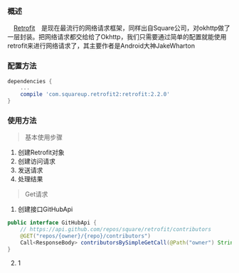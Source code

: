 ### 概述
　[Retrofit][1]　是现在最流行的网络请求框架，同样出自Square公司，对okhttp做了一层封装。把网络请求都交给给了Okhttp，我们只需要通过简单的配置就能使用retrofit来进行网络请求了，其主要作者是Android大神JakeWharton

### 配置方法

``` gradle
dependencies {
    ...
    compile 'com.squareup.retrofit2:retrofit:2.2.0'
}
```

### 使用方法

> 基本使用步骤

 1. 创建Retrofit对象
 2. 创建访问请求
 3. 发送请求
 4. 处理结果

> Get请求 

 1. 创建接口GitHubApi
 
``` java
public interface GitHubApi {
    // https://api.github.com/repos/square/retrofit/contributors
    @GET("repos/{owner}/{repo}/contributors")
    Call<ResponseBody> contributorsBySimpleGetCall(@Path("owner") String owner, @Path("repo") String repo);
}

```


 2. 1

  [1]: https://github.com/square/retrofit
